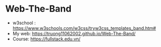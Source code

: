 # Web-The-Band
* w3school : https://www.w3schools.com/w3css/tryw3css_templates_band.htm#
* My web: https://truong11062002.github.io/Web-The-Band/
* Course: https://fullstack.edu.vn/
